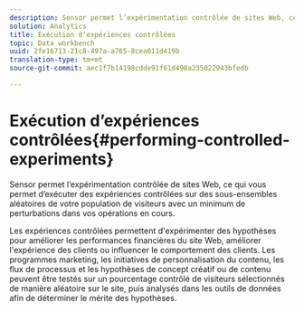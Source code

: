 ```yaml
---
description: Sensor permet l’expérimentation contrôlée de sites Web, ce qui vous permet d’exécuter des expériences contrôlées sur des sous-ensembles aléatoires de votre population de visiteurs avec un minimum de perturbations dans vos opérations en cours.
solution: Analytics
title: Exécution d’expériences contrôlées
topic: Data workbench
uuid: 2fe16713-21c8-497a-a765-8cea011d419b
translation-type: tm+mt
source-git-commit: aec1f7b14198cdde91f61d490a235022943bfedb

---
```



# Exécution d’expériences contrôlées{#performing-controlled-experiments}

Sensor permet l’expérimentation contrôlée de sites Web, ce qui vous permet d’exécuter des expériences contrôlées sur des sous-ensembles aléatoires de votre population de visiteurs avec un minimum de perturbations dans vos opérations en cours.

Les expériences contrôlées permettent d&#39;expérimenter des hypothèses pour améliorer les performances financières du site Web, améliorer l&#39;expérience des clients ou influencer le comportement des clients. Les programmes marketing, les initiatives de personnalisation du contenu, les flux de processus et les hypothèses de concept créatif ou de contenu peuvent être testés sur un pourcentage contrôlé de visiteurs sélectionnés de manière aléatoire sur le site, puis analysés dans les outils de données afin de déterminer le mérite des hypothèses.
